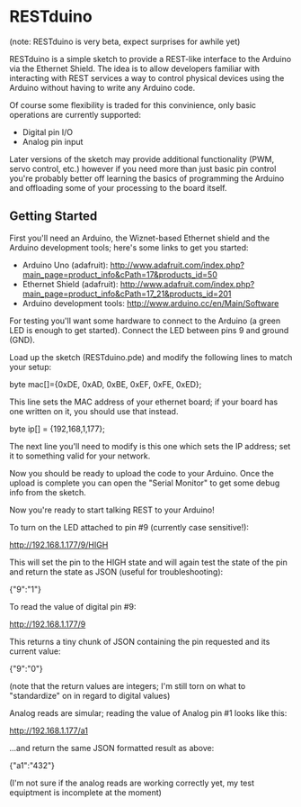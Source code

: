 RESTduino
=========

(note: RESTduino is very beta, expect surprises for awhile yet)

RESTduino is a simple sketch to provide a REST-like interface to the Arduino via the Ethernet Shield.  The idea is to allow developers familiar with interacting with REST services a way to control physical devices using the Arduino without having to write any Arduino code.

Of course some flexibility is traded for this convinience, only basic operations are currently supported:

* Digital pin I/O
* Analog pin input

Later versions of the sketch may provide additional functionality (PWM, servo control, etc.) however if you need more than just basic pin control you're probably better off learning the basics of programming the Arduino and offloading some of your processing to the board itself.

Getting Started
---------------

First you'll need an Arduino, the Wiznet-based Ethernet shield and the Arduino development tools; here's some links to get you started:

* Arduino Uno (adafruit): http://www.adafruit.com/index.php?main_page=product_info&cPath=17&products_id=50
* Ethernet Shield (adafruit): http://www.adafruit.com/index.php?main_page=product_info&cPath=17_21&products_id=201
* Arduino development tools: http://www.arduino.cc/en/Main/Software

For testing you'll want some hardware to connect to the Arduino (a green LED is enough to get started).  Connect the LED between pins 9 and ground (GND).

Load up the sketch (RESTduino.pde) and modify the following lines to match your setup:

byte mac[]={0xDE, 0xAD, 0xBE, 0xEF, 0xFE, 0xED};

This line sets the MAC address of your ethernet board; if your board has one written on it, you should use that instead.

byte ip[] = {192,168,1,177};

The next line you'll need to modify is this one which sets the IP address; set it to something valid for your network.

Now you should be ready to upload the code to your Arduino.  Once the upload is complete you can open the "Serial Monitor" to get some debug info from the sketch.

Now you're ready to start talking REST to your Arduino!

To turn on the LED attached to pin #9 (currently case sensitive!):

http://192.168.1.177/9/HIGH

This will set the pin to the HIGH state and will again test the state of the pin and return the state as JSON (useful for troubleshooting):

{"9":"1"}

To read the value of digital pin #9:

http://192.168.1.177/9

This returns a tiny chunk of JSON containing the pin requested and its current value:

{"9":"0"}

(note that the return values are integers; I'm still torn on what to "standardize" on in regard to digital values)

Analog reads are simular; reading the value of Analog pin #1 looks like this:

http://192.168.1.177/a1

...and return the same JSON formatted result as above:

{"a1":"432"}

(I'm not sure if the analog reads are working correctly yet, my test equiptment is incomplete at the moment)
